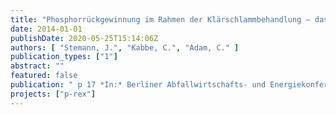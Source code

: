 ```yaml
---
title: "Phosphorrückgewinnung im Rahmen der Klärschlammbehandlung – das EU-Projekt P-REX"
date: 2014-01-01
publishDate: 2020-05-25T15:14:06Z
authors: [ "Stemann, J.", "Kabbe, C.", "Adam, C." ]
publication_types: ["1"]
abstract: ""
featured: false
publication: " p 17 *In:* Berliner Abfallwirtschafts- und Energiekonferenz. Berlin. 27-28 January 2014"
projects: ["p-rex"]
---
```


